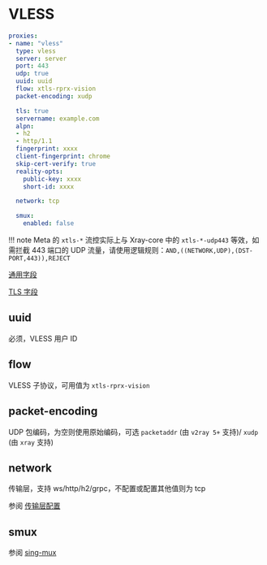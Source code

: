 # VLESS

```{.yaml linenums="1"}
proxies:
- name: "vless"
  type: vless
  server: server
  port: 443
  udp: true
  uuid: uuid
  flow: xtls-rprx-vision
  packet-encoding: xudp

  tls: true
  servername: example.com
  alpn:
  - h2
  - http/1.1
  fingerprint: xxxx
  client-fingerprint: chrome
  skip-cert-verify: true
  reality-opts:
    public-key: xxxx
    short-id: xxxx

  network: tcp

  smux:
    enabled: false
```

!!! note
    Meta 的 `xtls-*` 流控实际上与 Xray-core 中的 `xtls-*-udp443` 等效，如需拦截 443 端口的 UDP 流量，请使用逻辑规则：`AND,((NETWORK,UDP),(DST-PORT,443)),REJECT`

[通用字段](./index.md)

[TLS 字段](./tls.md)

## uuid

必须，VLESS 用户 ID

## flow

VLESS 子协议，可用值为 `xtls-rprx-vision`

## packet-encoding

UDP 包编码，为空则使用原始编码，可选 `packetaddr` (由 `v2ray 5+` 支持)/ `xudp` (由 `xray` 支持)

## network

传输层，支持 ws/http/h2/grpc，不配置或配置其他值则为 tcp

参阅 [传输层配置](./transport.md)

## smux

参阅 [sing-mux](./sing-mux.md)
